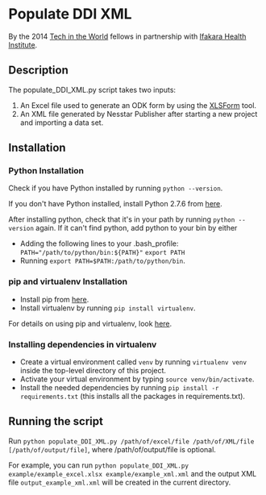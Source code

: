 # Populate DDI XML
By the 2014 [Tech in the World](www.techintheworld.org) fellows in partnership with [Ifakara Health Institute](ihi.or.tz).

## Description
The populate_DDI_XML.py script takes two inputs:

1. An Excel file used to generate an ODK form by using the [XLSForm](opendatakit.org/help/form-design/xlsform/) tool.
2. An XML file generated by Nesstar Publisher after starting a new project and importing a data set.

## Installation
### Python Installation
Check if you have Python installed by running `python --version`.

If you don't have Python installed, install Python 2.7.6 from [here](http://www.python.org/download/releases/2.7.6/).

After installing python, check that it's in your path by running `python --version` again. If it can't find python, add python to your bin by either
* Adding the following lines to your .bash_profile:
`PATH="/path/to/python/bin:${PATH}"`
`export PATH`
* Running `export PATH=$PATH:/path/to/python/bin`.

### pip and virtualenv Installation
* Install pip from [here](http://www.pip-installer.org/en/latest/installing.html).
* Install virtualenv by running `pip install virtualenv`.

For details on using pip and virtualenv, look [here](https://github.com/ruthcfong/coding-tricks#development-tools).

### Installing dependencies in virtualenv
* Create a virtual environment called `venv` by running `virtualenv venv` inside the top-level directory of this project.
* Activate your virtual environment by typing `source venv/bin/activate`.
* Install the needed dependencies by running `pip install -r requirements.txt` (this installs all the packages in requirements.txt).

## Running the script
Run `python populate_DDI_XML.py /path/of/excel/file /path/of/XML/file [/path/of/output/file]`, where /path/of/output/file is optional.

For example, you can run `python populate_DDI_XML.py example/example_excel.xlsx example/example_xml.xml` and the output XML file `output_example_xml.xml` will be created in the current directory.